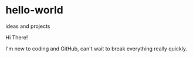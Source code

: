 # hello-world
ideas and projects

Hi There!

I'm new to coding and GitHub, can't wait to break everything really quickly.
